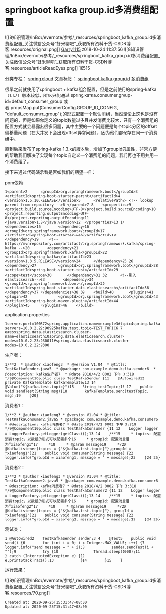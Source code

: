 
# springboot kafka group.id多消费组配置

![[8知识管理/InBox/evernote/参考/_resources/springboot_kafka_group.id多消费组配置_关注微信公众号“虾米聊吧”_获取所有资料干货-CSDN博客.resources/original.png]]
[Garry1115](https://me.csdn.net/zwx19921215) 2018-10-24 11:37:56 ![[8知识管理/InBox/evernote/参考/_resources/springboot_kafka_group.id多消费组配置_关注微信公众号“虾米聊吧”_获取所有资料干货-CSDN博客.resources/articleReadEyes.png]] 18515  

		
分类专栏： [spring cloud](https://blog.csdn.net/zwx19921215/category_7558301.html) 文章标签： [springboot kafka group.id](https://so.csdn.net/so/search/s.do?q=springboot%20kafka%20group.id&t=blog&o=vip&s=&l=&f=&viparticle=) [多消费组](https://so.csdn.net/so/search/s.do?q=%E5%A4%9A%E6%B6%88%E8%B4%B9%E7%BB%84&t=blog&o=vip&s=&l=&f=&viparticle=)

很早之前就使用了springboot + kafka组合配置，但是之前使用的spring-kafka（1.1.7）版本较低，所以只能通过 spring.kafka.consumer.group-id=default\_consumer\_group 或者 propsMap.put(ConsumerConfig.GROUP\_ID\_CONFIG, "default\_consumer\_group");的形式配置一个默认消组，当然理论上这也是没有问题的，但是如果你定义的topic数量过多且并发消费比较大，只有一个消费组的配置方式就会暴露出很多问题，其中主要的一个问题便是每个topic分区的offset偏移量问题（在大并发下会出现offset异常问题），因为他们都保存在同一个消费组中。

直到后来发布了spring-kafka 1.3.x的版本后，增加了groupId的属性，非常方便的帮助我们解决了实现每个topic自定义一个消费组的问题，我们再也不用共用一个消费组了。

接下来通过代码演示看是否如我们的期望一样：

pom依赖

    1<parent>2		<groupId>org.springframework.boot</groupId>3		<artifactId>spring-boot-starter-parent</artifactId>4		<version>1.5.10.RELEASE</version>5		<relativePath/> <!-- lookup parent from repository -->6	</parent>7 8	<properties>9		<project.build.sourceEncoding>UTF-8</project.build.sourceEncoding>10		<project.reporting.outputEncoding>UTF-8</project.reporting.outputEncoding>11		<java.version>1.8</java.version>12	</properties>13 14	<dependencies>15		<dependency>16			<groupId>org.springframework.boot</groupId>17			<artifactId>spring-boot-starter-web</artifactId>18		</dependency>19		<!-- https://mvnrepository.com/artifact/org.springframework.kafka/spring-kafka -->20		<dependency>21			<groupId>org.springframework.kafka</groupId>22			<artifactId>spring-kafka</artifactId>23			<version>1.3.5.RELEASE</version>24		</dependency>25 26		<dependency>27			<groupId>org.springframework.boot</groupId>28			<artifactId>spring-boot-starter-test</artifactId>29			<scope>test</scope>30		</dependency>31 32		<!--引入elasticsearch-->33		<dependency>34			<groupId>org.springframework.boot</groupId>35			<artifactId>spring-boot-starter-data-elasticsearch</artifactId>36		</dependency>37	</dependencies>38 39	<build>40		<plugins>41			<plugin>42				<groupId>org.springframework.boot</groupId>43				<artifactId>spring-boot-maven-plugin</artifactId>44			</plugin>45		</plugins>46	</build>

application.properties

    1server.port=100872spring.application.name=example3#topic4spring.kafka.bootstrap-servers=10.0.2.22:90925kafka.test.topic=TEST_TOPIC6 7 8#es9spring.data.elasticsearch.cluster-name=elasticsearch10spring.data.elasticsearch.cluster-nodes=10.0.2.23:930011#spring.data.elasticsearch.cluster-nodes=10.0.2.22:9300

生产者：

    1/**2  * @author xiaofeng3  * @version V1.04  * @title: TestKafkaSender.java5  * @package: com.example.demo.kafka.sender6  * @description: kafka生产者7  * @date 2018/4/2 0002 下午 3:318  */9@Component10public class TestKafkaSender {11    @Autowired12    private KafkaTemplate kafkaTemplate;13 14    @Value("${kafka.test.topic}")15    String testTopic;16 17    public void sendTest(String msg){18        kafkaTemplate.send(testTopic, msg);19    }20}

消费者1：

    1/**2 * @author xiaofeng3 * @version V1.04 * @title: TestKafkaConsumer2.java5 * @package: com.example.demo.kafka.consumer6 * @description: kafka消费者7 * @date 2018/4/2 0002 下午 3:318 */9@Component10public class TestKafkaConsumer {11 12    Logger logger = LoggerFactory.getLogger(getClass());13 14    /**15     * topics: 配置消费topic，以数组的形式可以配置多个16     * groupId: 配置消费组为”xiaofeng1“17     *18     * @param message19     */20    @KafkaListener(topics = {"${kafka.test.topic}"},groupId = "xiaofeng1")21    public void consumer(String message) {22        logger.info("groupId = xiaofeng1, message = " + message);23    }24 25}

消费者2：

    1/**2 * @author xiaofeng3 * @version V1.04 * @title: TestKafkaConsumer2.java5 * @package: com.example.demo.kafka.consumer6 * @description: kafka消费者7 * @date 2018/4/2 0002 下午 3:318 */9@Component10public class TestKafkaConsumer2 {11 12    Logger logger = LoggerFactory.getLogger(getClass());13 14    /**15     * topics: 配置消费topic，以数组的形式可以配置多个16     * groupId: 配置消费组为”xiaofeng2“17     *18     * @param message19     */20    @KafkaListener(topics = {"${kafka.test.topic}"}, groupId = "xiaofeng2")21    public void consumer(String message) {22        logger.info("groupId = xiaofeng2, message = " + message);23    }24 25}

测试类：

    1 @Autowired2    TestKafkaSender sender;3 4    @Test5    public void send() {6        for (int i = 0; i < Integer.MAX_VALUE; i++) {7            logger.info("send message = " + i);8            sender.sendTest(i + "");9            try {10                Thread.sleep(1000);11            } catch (InterruptedException e) {12                e.printStackTrace();13            }14        }15    }

运行效果：

![[8知识管理/InBox/evernote/参考/_resources/springboot_kafka_group.id多消费组配置_关注微信公众号“虾米聊吧”_获取所有资料干货-CSDN博客.resources/70.png]]

    Created at: 2020-09-25T15:31:47+08:00
    Updated at: 2020-09-25T15:31:47+08:00

